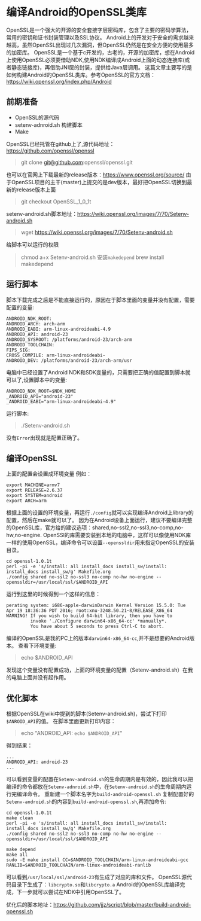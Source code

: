 # 编译Android的OpenSSL类库
OpenSSL是一个强大的开源的安全套接字层密码库，包含了主要的密码学算法，常用的密钥和证书封装管理以及SSL协议。
Android上的开发对于安全的需求越来越高，虽然OpenSSL出现过几次漏洞，但OpenSSL仍然是在安全方便的使用最多的加密库。
OpenSSL是一个基于c开发的，古老的，开源的加密库，想在Android上使用OpenSSL必须要借助NDK,使用NDK编译成Android上面的动态连接库(或者静态链接库)，再借助JNI层的封装，提供给Java层调用。
这篇文章主要写的是如何构建Android的OpenSSL类库。参考OpenSSL的官方文档：https://wiki.openssl.org/index.php/Android

## 前期准备
* OpenSSL的源代码
* setenv-adnroid.sh 构建脚本
* Make

OpenSSL已经托管在github上了,源代码地址：https://github.com/openssl/openssl
>git clone git@github.com:openssl/openssl.git

也可以在官网上下载最新的release版本：https://www.openssl.org/source/
由于OpenSSL项目的主干(master)上提交的是dev版本，最好把OpenSSL切换到最新的release版本上面
>git checkout OpenSSL_1_0_1t

setenv-android.sh脚本地址：https://wiki.openssl.org/images/7/70/Setenv-android.sh
>wget https://wiki.openssl.org/images/7/70/Setenv-android.sh

给脚本可以运行的权限
>chmod a+x Setenv-android.sh
安装`makedepend`
>brew install makedepend

## 运行脚本
脚本下载完成之后是不能直接运行的，原因在于脚本里面的变量并没有配置，需要配置的变量:
```
ANDROID_NDK_ROOT:
ANDROID_ARCH: arch-arm
ANDROID_EABI: arm-linux-androideabi-4.9
ANDROID_API: android-23
ANDROID_SYSROOT: /platforms/android-23/arch-arm
ANDROID_TOOLCHAIN:
FIPS_SIG:
CROSS_COMPILE: arm-linux-androideabi-
ANDROID_DEV: /platforms/android-23/arch-arm/usr
```
电脑中已经设置了Android NDK和SDK变量的，只需要把正确的值配置到脚本就可以了,设置脚本中的变量:
```
ANDROID_NDK_ROOT=$NDK_HOME
_ANDROID_API="android-23"
_ANDROID_EABI="arm-linux-androideabi-4.9"
```
运行脚本:
>./Setenv-android.sh

没有`Error`出现就是配置正确了。

## 编译OpenSSL

上面的配置会设置成环境变量
例如：
```
export MACHINE=armv7
export RELEASE=2.6.37
export SYSTEM=android
export ARCH=arm
```
根据上面的设置的环境变量，再运行`./config`就可以实现编译Android上library的配置，然后在make就可以了。
因为在Android设备上面运行，建议不要编译完整的OpenSSL库，官方给的建议选项：shared,no-ssl2,no-ssl3,no-comp,no-hw,no-engine.
OpenSSl的库需要安装到本地的电脑中，这样可以像使用NDK库一样的使用OpenSSL，编译命令可以设置`--openssldir`用来指定OpenSSL的安装目录。
```
cd openssl-1.0.1t
perl -pi -e 's/install: all install_docs install_sw/install: install_docs install_sw/g' Makefile.org
./config shared no-ssl2 no-ssl3 no-comp no-hw no-engine --openssldir=/usr/local/ssl/$ANDROID_API
```
运行到这里的时候得到一个这样的信息：
```
perating system: i686-apple-darwinDarwin Kernel Version 15.5.0: Tue Apr 19 18:36:36 PDT 2016; root:xnu-3248.50.21~8/RELEASE_X86_64
WARNING! If you wish to build 64-bit library, then you have to
         invoke './Configure darwin64-x86_64-cc' *manually*.
         You have about 5 seconds to press Ctrl-C to abort.
```
编译的OpenSSL是我的PC上的版本`darwin64-x86_64-cc`,并不是想要的Android版本。
查看下环境变量:
>echo $ANDROID_API

发现这个变量没有配置成功，上面的环境变量的配置（Setenv-android.sh）在我的电脑上面并没有起作用。
## 优化脚本
根据OpenSSL在wiki中提到的脚本(Setenv-android.sh)，尝试下打印`$ANROID_API`的值。
在脚本里面更新打印内容：
>echo "ANDROID_API: `echo $ANDROID_API`"

得到结果：
```
...
ANDROID_API: android-23
...
```
可以看到变量的配置在`Setenv-android.sh`的生命周期内是有效的，因此我可以把编译的命令都放在`Setenv-adnroid.sh`中，在`Setenv-android.sh`的生命周期内运行完编译命令。
重新建一个脚本名字为`build-android-openssl.sh`
复制配置好的`Setenv-android.sh`的内容到`build-android-openssl.sh`,再添加命令:
```
cd openssl-1.0.1t
make clean
perl -pi -e 's/install: all install_docs install_sw/install: install_docs install_sw/g' Makefile.org
./config shared no-ssl2 no-ssl3 no-comp no-hw no-engine --openssldir=/usr/local/ssl/$ANDROID_API

make depend
make all
sudo -E make install CC=$ANDROID_TOOLCHAIN/arm-linux-androideabi-gcc RANLIB=$ANDROID_TOOLCHAIN/arm-linux-androideabi-ranlib

```
可以看到`/usr/local/ssl/android-23`有生成了对应的库和文件。
OpenSSL源代码目录下生成了：`libcrypto.so`和`libcrypto.a`
Android的OpenSSL库编译完成，下一步就可以尝试在NDK中引用OpenSSL了。

优化后的脚本地址：https://github.com/jjz/script/blob/master/build-android-openssl.sh

